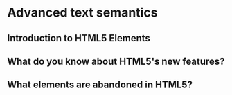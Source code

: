 # Advanced text semantics

## Introduction to HTML5 Elements

## What do you know about HTML5's new features?

## What elements are abandoned in HTML5?

